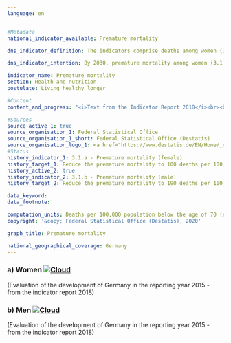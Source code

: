 ```yaml
---                   
language: en                   


#Metadata                   
national_indicator_available: Premature mortality                   

dns_indicator_definition: The indicators comprise deaths among women (3.1 a) and men (3.1 b) in the population below 70 years of age with reference to 100,000 inhabitants of the “old” standardised European population below 70 years (excluding those less than 1 year old).                   

dns_indicator_intention: By 2030, premature mortality among women (3.1.a) should not exceed 100, and for men (3.1.b), it should not exceed 190 deaths per 100,000 inhabitants.                   

indicator_name: Premature mortality                   
section: Health and nutrition                   
postulate: Living healthy longer                   

#Content                    
content_and_progress: "<i>Text from the Indicator Report 2018</i><br><br>The data sources of the indicators are the causes of death statistics and the population statistics produced by the Federal Statistical Office. As part of the causes of death statistics, all official cause of death certificates are recorded and evaluated. The population statistics specify the current population based on the results of the most recent census. The data refer to the “old” standardised European population of 1976. Those under 1 year of age and consequently the infant mortality rate are excluded from the assessment. The indicator is also part of the Federal Health Monitoring information system.<br><br>Premature mortality steadily decreased between 1991 and 2015, both for women (– 36%) and for men (– 42%). As a result of this decrease, the gender difference in premature mortality declined, too. In 2015, for example, 153 women and 288 men per 100,000 inhabitants died before they reached the age of 70. If this trend continues unchanged as seen in recent years, the gender-specific targets for 2030 will not be achieved.<br><br>In accordance with the steady decrease in premature mortality, the trend for life expectancy in Germany continued developing in a positive direction. 70-year-old women today can expect, statistically, to live another 16.9 years and 70-year-old men another 14.2 years.<br><br>Between 2014 and 2016, the average life expectancy was 83.2 years for new-born girls and 78.3 years for boys, which was 0.5 years higher for girls and 0.6 years for boys than the average for the years 2009 to 2011. Differences in life expectancy between the western Länder and the eastern Länder (each excluding Berlin) are to be seen only among new-born boys. In this case, the difference is 1.3 years.<br><br>The largest share of all causes of premature mortality in 2015 was malignant neoplasms (37.8&nbsp;%), followed by cardiovascular diseases (21.4&nbsp;%). Deaths due to external causes (such as accidents, poisoning, suicide) accounted for as much as 8.8&nbsp;%. Diseases of the digestive and respiratory tracts contributed 6.9&nbsp;% and 5.5&nbsp;%, respectively, to the causes of death. Since 1991, the shares of malignant neoplasms and diseases of the respiratory tract among all causes of death have increased (by 13.8&nbsp;% and 36.7&nbsp;%, respectively). In contrast, causes such as cardiovascular diseases (– 31.2&nbsp;%), external causes (– 20.2&nbsp;%) and diseases of the digestive tract (– 9.9&nbsp;%) have declined.<br><br>Besides factors such as health behaviour (see also indicators 3.1.c, d Smoking rate among adolescents and adults or 3.1.e and 3.1.f Obesity rate among adolescents and adults), medical care also plays an important role in the mortality rate. Expenditure on health care rose to 357 billion euros in 2016 – corresponding to an increase of 12 billion euros, or 3.8&nbsp;%, compared with 2015. This level of spending represented 11.3&nbsp;% of the gross domestic product or 4,330 euros per capita (2015: 4,205 euros)."                   

#Sources
source_active_1: true                           
source_organisation_1: Federal Statistical Office                           
source_organisation_1_short: Federal Statistical Office (Destatis)                           
source_organisation_logo_1: <a href="https://www.destatis.de/EN/Home/_node.html"><img src="https://g205sdgs.github.io/sdg-indicators/public/LogosEn/destatis.png" alt="Logo Federal Statistical Office (Destatis)" title="Click here to visit the homepage of the organization"></a>
#Status                   
history_indicator_1: 3.1.a - Premature mortality (female)                   
history_target_1: Reduce the premature mortality to 100 deaths per 100,000 female inhabitants by 2030
history_active_2: true                   
history_indicator_2: 3.1.b - Premature mortality (male)                   
history_target_2: Reduce the premature mortality to 190 deaths per 100,000 male inhabitants by 2030

data_keyword:                    
data_footnote:                    

computation_units: Deaths per 100,000 population below the age of 70 (excluding those under 1 year of age)                   
copyright: '&copy; Federal Statistical Office (Destatis), 2020'                   

graph_title: Premature mortality                   

national_geographical_coverage: Germany                   
---
```

<div>                               
  <div class="my-header">                               
    <h3>a) Women                               
      <a href="https://sustainabledevelopment-deutschland.github.io/en/status/"><img src="https://g205sdgs.github.io/sdg-indicators/public/Wettersymbole/Wolke.png" title="The indicator is moving in the right direction but if the trend continues, the target value will be missed by more than 20&nbsp;% in the target year" alt="Cloud" />                               
      </a>                               
    </h3>                               
  </div>
  <div class="my-header-note">
    <span>(Evaluation of the development of Germany in the reporting year 2015 - from the indicator report 2018)</span>
  </div>                               
</div>                               
<div>                               
  <div class="my-header">                               
    <h3>b) Men                               
      <a href="https://sustainabledevelopment-deutschland.github.io/en/status/"><img src="https://g205sdgs.github.io/sdg-indicators/public/Wettersymbole/Wolke.png" title="The indicator is moving in the right direction but if the trend continues, the target value will be missed by more than 20&nbsp;% in the target year" alt="Cloud" />                               
      </a>                               
    </h3>                               
  </div>
  <div class="my-header-note">
    <span>(Evaluation of the development of Germany in the reporting year 2015 - from the indicator report 2018)</span>
  </div>                               
</div>
